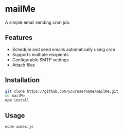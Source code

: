 # mailMe
A simple email sending cron job.

## Features

- Schedule and send emails automatically using cron
- Supports multiple recipients
- Configurable SMTP settings
- Attach files

## Installation

```bash
git clone https://github.com/yourusername/mailMe.git
cd mailMe
npm install
```

## Usage

```bash
node index.js
```